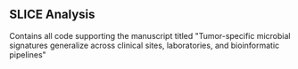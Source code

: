 SLICE Analysis
---------------
Contains all code supporting the manuscript titled "Tumor-specific microbial signatures generalize across clinical sites, laboratories, and bioinformatic pipelines"

